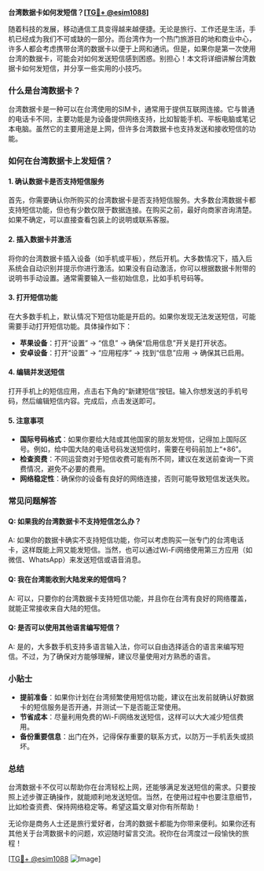 **台湾数据卡如何发短信？[[TG💪+ @esim1088](https://t.me/s/esim1088)]**

随着科技的发展，移动通信工具变得越来越便捷。无论是旅行、工作还是生活，手机已经成为我们不可或缺的一部分。而台湾作为一个热门旅游目的地和商业中心，许多人都会考虑携带台湾的数据卡以便于上网和通讯。但是，如果你是第一次使用台湾的数据卡，可能会对如何发送短信感到困惑。别担心！本文将详细讲解台湾数据卡如何发短信，并分享一些实用的小技巧。

### 什么是台湾数据卡？

台湾数据卡是一种可以在台湾使用的SIM卡，通常用于提供互联网连接。它与普通的电话卡不同，主要功能是为设备提供网络支持，比如智能手机、平板电脑或笔记本电脑。虽然它的主要用途是上网，但许多台湾数据卡也支持发送和接收短信的功能。

### 如何在台湾数据卡上发短信？

#### 1. 确认数据卡是否支持短信服务

首先，你需要确认你所购买的台湾数据卡是否支持短信服务。大多数台湾数据卡都支持短信功能，但也有少数仅限于数据连接。在购买之前，最好向商家咨询清楚。如果不确定，可以直接查看包装上的说明或联系客服。

#### 2. 插入数据卡并激活

将你的台湾数据卡插入设备（如手机或平板），然后开机。大多数情况下，插入后系统会自动识别并提示你进行激活。如果没有自动激活，你可以根据数据卡附带的说明书手动设置。通常需要输入一些初始信息，比如手机号码等。

#### 3. 打开短信功能

在大多数手机上，默认情况下短信功能是开启的。如果你发现无法发送短信，可能需要手动打开短信功能。具体操作如下：

- **苹果设备**：打开“设置” -> “信息” -> 确保“启用信息”开关是打开状态。
- **安卓设备**：打开“设置” -> “应用程序” -> 找到“信息”应用 -> 确保其已启用。

#### 4. 编辑并发送短信

打开手机上的短信应用，点击右下角的“新建短信”按钮。输入你想发送的手机号码，然后编辑短信内容。完成后，点击发送即可。

#### 5. 注意事项

- **国际号码格式**：如果你要给大陆或其他国家的朋友发短信，记得加上国际区号。例如，给中国大陆的电话号码发送短信时，需要在号码前加上“+86”。
- **检查资费**：不同运营商对于短信收费可能有所不同，建议在发送前查询一下资费情况，避免不必要的费用。
- **网络稳定性**：确保你的设备有良好的网络连接，否则可能导致短信发送失败。

### 常见问题解答

#### Q: 如果我的台湾数据卡不支持短信怎么办？

A: 如果你的数据卡确实不支持短信功能，你可以考虑购买一张专门的台湾电话卡，这样既能上网又能发短信。当然，也可以通过Wi-Fi网络使用第三方应用（如微信、WhatsApp）来发送短信或语音消息。

#### Q: 我在台湾能收到大陆发来的短信吗？

A: 可以，只要你的台湾数据卡支持短信功能，并且你在台湾有良好的网络覆盖，就能正常接收来自大陆的短信。

#### Q: 是否可以使用其他语言编写短信？

A: 是的，大多数手机支持多语言输入法，你可以自由选择适合的语言来编写短信。不过，为了确保对方能够理解，建议尽量使用对方熟悉的语言。

### 小贴士

- **提前准备**：如果你计划在台湾频繁使用短信功能，建议在出发前就确认好数据卡的短信服务是否开通，并测试一下是否能正常使用。
- **节省成本**：尽量利用免费的Wi-Fi网络发送短信，这样可以大大减少短信费用。
- **备份重要信息**：出门在外，记得保存重要的联系方式，以防万一手机丢失或损坏。

### 总结

台湾数据卡不仅可以帮助你在台湾轻松上网，还能够满足发送短信的需求。只要按照上述步骤正确操作，就能顺利地发送短信。当然，在使用过程中也要注意细节，比如检查资费、保持网络稳定等。希望这篇文章对你有所帮助！

无论你是商务人士还是旅行爱好者，台湾的数据卡都能为你带来便利。如果你还有其他关于台湾数据卡的问题，欢迎随时留言交流。祝你在台湾度过一段愉快的旅程！

[[TG💪+ @esim1088](https://t.me/s/esim1088) ![Image](https://i.postimg.cc/4NQfJmqS/Snipaste-2025-05-13-00-14-12.png)]